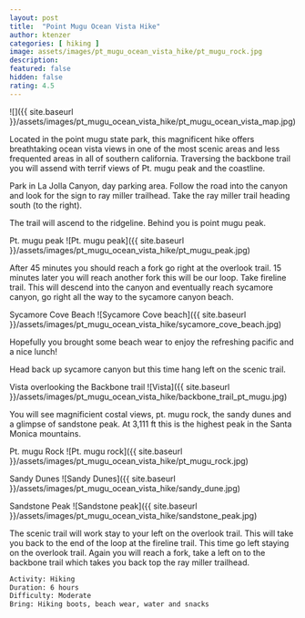 ```yaml
---
layout: post
title:  "Point Mugu Ocean Vista Hike"
author: ktenzer
categories: [ hiking ]
image: assets/images/pt_mugu_ocean_vista_hike/pt_mugu_rock.jpg
description: 
featured: false
hidden: false
rating: 4.5
---
```

![]({{ site.baseurl }}/assets/images/pt_mugu_ocean_vista_hike/pt_mugu_ocean_vista_map.jpg)

Located in the point mugu state park, this magnificent hike offers breathtaking ocean vista views in one of the most scenic areas and less frequented areas in all of southern california. Traversing the backbone trail you will assend with terrif views of Pt. mugu peak and the coastline.

Park in La Jolla Canyon, day parking area. Follow the road into the canyon and look for the sign to ray miller trailhead. Take the ray miller trail heading south (to the right).

The trail will ascend to the ridgeline. Behind you is point mugu peak.

Pt. mugu peak
![Pt. mugu peak]({{ site.baseurl }}/assets/images/pt_mugu_ocean_vista_hike/pt_mugu_peak.jpg)

After 45 minutes you should reach a fork go right at the overlook trail. 15 minutes later you will reach another fork this will be our loop. Take fireline trail. This will descend into the canyon and eventually reach sycamore canyon, go right all the way to the sycamore canyon beach.

Sycamore Cove Beach
![Sycamore Cove beach]({{ site.baseurl }}/assets/images/pt_mugu_ocean_vista_hike/sycamore_cove_beach.jpg)

Hopefully you brought some beach wear to enjoy the refreshing pacific and a nice lunch!

Head back up sycamore canyon but this time hang left on the scenic trail. 

Vista overlooking the Backbone trail
![Vista]({{ site.baseurl }}/assets/images/pt_mugu_ocean_vista_hike/backbone_trail_pt_mugu.jpg)

You will see magnificient costal views, pt. mugu rock, the sandy dunes and a glimpse of sandstone peak. At 3,111 ft this is the highest peak in the Santa Monica mountains.

Pt. mugu Rock
![Pt. mugu rock]({{ site.baseurl }}/assets/images/pt_mugu_ocean_vista_hike/pt_mugu_rock.jpg)

Sandy Dunes
![Sandy Dunes]({{ site.baseurl }}/assets/images/pt_mugu_ocean_vista_hike/sandy_dune.jpg)

Sandstone Peak
![Sandstone peak]({{ site.baseurl }}/assets/images/pt_mugu_ocean_vista_hike/sandstone_peak.jpg)

The scenic trail will work stay to your left on the overlook trail. This will take you back to the end of the loop at the fireline trail. This time go left staying on the overlook trail. Again you will reach a fork, take a left on to the backbone trail which takes you back top the ray miller trailhead.

```html
Activity: Hiking
Duration: 6 hours
Difficulty: Moderate
Bring: Hiking boots, beach wear, water and snacks
```

